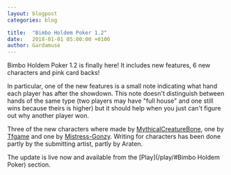 ```yaml
---
layout: blogpost
categories: blog

title:  "Bimbo Holdem Poker 1.2"
date:   2018-01-01 05:00:00 +0100
author: Gardamuse
---
```


Bimbo Holdem Poker 1.2 is finally here! It includes new features, 6 new characters and pink card backs!

In particular, one of the new features is a small note indicating what hand each player has after the showdown. This note doesn't distinguish between hands of the same type (two players may have "full house" and one still wins because theirs is higher) but it should help when you just can't figure out why another player won.

Three of the new characters where made by [MythicalCreatureBone](https://mythicalcreaturebone.deviantart.com), one by [Tfgame](https://tfgame.deviantart.com) and one by [Mistress-Gonzy](https://mistress-gonzy.deviantart.com). Writing for characters has been done partly by the submitting artist, partly by Araten.

The update is live now and available from the [Play](/play/#Bimbo Holdem Poker) section.
